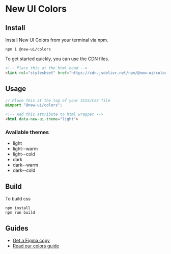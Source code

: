 # New UI Colors

## Install
Install New UI Colors from your terminal via npm.

```
npm i @new-ui/colors
```

To get started quickly, you can use the CDN files.
 
```html
<!-- Place this at the html head -->
<link rel="stylesheet" href="https://cdn.jsdelivr.net/npm/@new-ui/colors@<version>/dist/index.css">
```

## Usage

```scss
// Place this at the top of your SCSS/CSS file
@import "@new-ui/colors";
```

```html
<!-- Add this attribute to html wrapper -->
<html data-new-ui-theme="light">
```

### Available themes
- light
- light--warm
- light--cold
- dark
- dark--warm
- dark--cold

## Build

To build css

```
npm install
npm run build
```

## Guides
- [Get a Figma copy](https://www.figma.com/community/file/1325646289622213496/new-ui)
- [Read our colors guide](https://new-ui.com/docs/foundations/colors)
